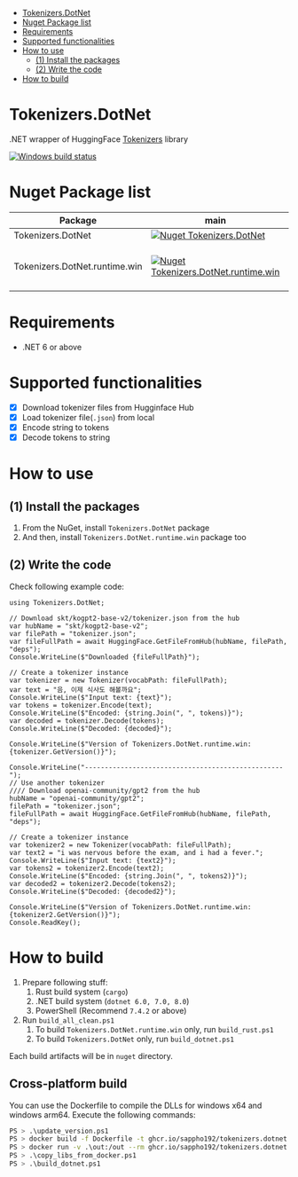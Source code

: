- [Tokenizers.DotNet](#tokenizersdotnet)
- [Nuget Package list](#nuget-package-list)
- [Requirements](#requirements)
- [Supported functionalities](#supported-functionalities)
- [How to use](#how-to-use)
  - [(1) Install the packages](#1-install-the-packages)
  - [(2) Write the code](#2-write-the-code)
- [How to build](#how-to-build)

# Tokenizers.DotNet

.NET wrapper of HuggingFace [Tokenizers](https://github.com/huggingface/tokenizers) library  

[![Windows build status](https://github.com/sappho192/Tokenizers.DotNet/actions/workflows/build_windows.yml/badge.svg)](https://github.com/sappho192/Tokenizers.DotNet/actions/workflows/build_windows.yml)  

# Nuget Package list

| Package                       | main                                                                                                              | Description                     |
| ----------------------------- | ----------------------------------------------------------------------------------------------------------------- | ------------------------------- |
| Tokenizers.DotNet             | [![Nuget Tokenizers.DotNet](https://img.shields.io/nuget/v/Tokenizers.DotNet.svg?style=flat)](https://www.nuget.org/packages/Tokenizers.DotNet/)                         | Core library                    |
| Tokenizers.DotNet.runtime.win | [![Nuget Tokenizers.DotNet.runtime.win](https://img.shields.io/nuget/v/Tokenizers.DotNet.runtime.win.svg?style=flat)](https://www.nuget.org/packages/Tokenizers.DotNet.runtime.win/) | Native bindings for windows x64 |

# Requirements

- .NET 6 or above

# Supported functionalities

* [X] Download tokenizer files from Hugginface Hub
* [X] Load tokenizer file(`.json`) from local
* [X] Encode string to tokens
* [X] Decode tokens to string

# How to use

## (1) Install the packages

1. From the NuGet, install `Tokenizers.DotNet` package
2. And then, install `Tokenizers.DotNet.runtime.win` package too

## (2) Write the code

Check following example code:

```CSharp
using Tokenizers.DotNet;

// Download skt/kogpt2-base-v2/tokenizer.json from the hub
var hubName = "skt/kogpt2-base-v2";
var filePath = "tokenizer.json";
var fileFullPath = await HuggingFace.GetFileFromHub(hubName, filePath, "deps");
Console.WriteLine($"Downloaded {fileFullPath}");

// Create a tokenizer instance
var tokenizer = new Tokenizer(vocabPath: fileFullPath);
var text = "음, 이제 식사도 해볼까요";
Console.WriteLine($"Input text: {text}");
var tokens = tokenizer.Encode(text);
Console.WriteLine($"Encoded: {string.Join(", ", tokens)}");
var decoded = tokenizer.Decode(tokens);
Console.WriteLine($"Decoded: {decoded}");

Console.WriteLine($"Version of Tokenizers.DotNet.runtime.win: {tokenizer.GetVersion()}");

Console.WriteLine("--------------------------------------------------");
// Use another tokenizer
//// Download openai-community/gpt2 from the hub
hubName = "openai-community/gpt2";
filePath = "tokenizer.json";
fileFullPath = await HuggingFace.GetFileFromHub(hubName, filePath, "deps");

// Create a tokenizer instance
var tokenizer2 = new Tokenizer(vocabPath: fileFullPath);
var text2 = "i was nervous before the exam, and i had a fever.";
Console.WriteLine($"Input text: {text2}");
var tokens2 = tokenizer2.Encode(text2);
Console.WriteLine($"Encoded: {string.Join(", ", tokens2)}");
var decoded2 = tokenizer2.Decode(tokens2);
Console.WriteLine($"Decoded: {decoded2}");

Console.WriteLine($"Version of Tokenizers.DotNet.runtime.win: {tokenizer2.GetVersion()}");
Console.ReadKey();
```

# How to build

1. Prepare following stuff:
   1.  Rust build system (`cargo`)
   2.  .NET build system (`dotnet 6.0, 7.0, 8.0`)
   3.  PowerShell (Recommend `7.4.2` or above)
2. Run `build_all_clean.ps1`
   1. To build `Tokenizers.DotNet.runtime.win` only, run `build_rust.ps1`
   2. To build `Tokenizers.DotNet` only, run `build_dotnet.ps1`

Each build artifacts will be in `nuget` directory.  

## Cross-platform build

You can use the Dockerfile to compile the DLLs for windows x64 and windows arm64.
Execute the following commands:

```sh
PS > .\update_version.ps1
PS > docker build -f Dockerfile -t ghcr.io/sappho192/tokenizers.dotnet:latest .
PS > docker run -v .\out:/out --rm ghcr.io/sappho192/tokenizers.dotnet:latest
PS > .\copy_libs_from_docker.ps1
PS > .\build_dotnet.ps1
```